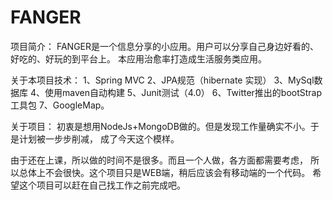 FANGER
======
项目简介：
FANGER是一个信息分享的小应用。用户可以分享自己身边好看的、好吃的、好玩的到平台上。
本应用治愈率打造成生活服务类应用。

关于本项目技术：
1、Spring MVC
2、JPA规范（hibernate 实现）
3、MySql数据库
4、使用maven自动构建
5、Junit测试（4.0）
6、Twitter推出的bootStrap工具包
7、GoogleMap。 

关于项目：
初衷是想用NodeJs+MongoDB做的。但是发现工作量确实不小。于是计划被一步步削减，
成了今天这个模样。

由于还在上课，所以做的时间不是很多。而且一个人做，各方面都需要考虑，
所以总体上不会很快。这个项目只是WEB端，稍后应该会有移动端的一个代码。
希望这个项目可以赶在自己找工作之前完成吧。
